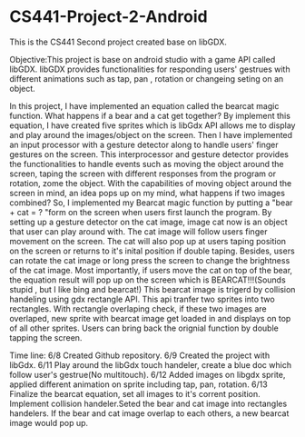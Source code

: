 # CS441-Project-2-Android

This is the CS441 Second project created base on libGDX.

Objective:This project is base on android studio with a game API called libGDX. libGDX provides functionalities for responding users' gestrues with different animations such as tap, pan , rotation or changeing seting on an object.

In this project, I have implemented an equation called the bearcat magic function. What happens if a bear and a cat get together?  By implement this equation, I have created five sprites which is libGdx API allows me to display and play around the images/object on the screen. Then I have implemented an input processor with a gesture detector along to handle users' finger gestures on the screen. This interprocessor and gesture detector provides the functionalities to handle events such as moving the object around the screen, taping the screen with different responses from the program or rotation, zome the object. 
With the capabilities of moving object around the screen in mind, an idea pops up on my mind, what happens if two images combined? So, I implemented my Bearcat magic function by putting a "bear + cat = ? "form on the screen when users first launch the program. By setting up a gesture detector on the cat image, image cat now is an object that user can play around with.  The cat image will follow users finger movement on the screen. The cat will also pop up at users taping position on the screen or returns to it's inital position if double taping. Besides, users can rotate the cat image or long press the screen to change the brightness of the cat image. Most importantly, if users move the cat on top of the bear, the equation  result will pop up on the screen which is BEARCAT!!!(Sounds stupid , but I like bing and bearcat!)
This bearcat image is trigerd by collision handeling  using gdx rectangle API. This api tranfer two sprites into two rectangles. With rectangle overlaping check, if these two images are overlaped,  new sprite with bearcat image get loaded in and displays on top of all other sprites. Users can bring back the orignial function by double tapping the screen.  




Time line:
6/8 Created Github repository.
6/9 Created the project with libGdx.
6/11 Play around the libGdx touch handeler, create a blue doc which follow user's gestrue(No multitouch).
6/12 Added images on libgdx sprite, applied different animation on sprite including tap, pan, rotation.
6/13 Finalize the bearcat equation, set all images to it's corrent position. Implement collision handeler.Seted the bear and cat image into rectangles handelers. If the bear and cat image overlap to each others, a new bearcat image would pop up. 

